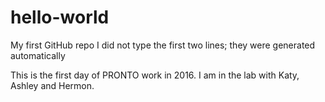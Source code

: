 # hello-world
My first GitHub repo
I did not type the first two lines; they were generated automatically

This is the first day of PRONTO work in 2016. I am in the lab with Katy, Ashley and Hermon. 
